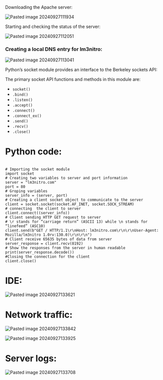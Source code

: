 Downloading the Apache server:

![Pasted image 20240927111934](https://github.com/user-attachments/assets/796862c6-f1ba-4d8f-b8a5-36e8b3398f93)


Starting and checking the status of the server:

![Pasted image 20240927112051](https://github.com/user-attachments/assets/43cc243e-c349-486d-811c-66efe41d9144)

### Creating a local DNS entry for lm3nitro:

![Pasted image 20240927113041](https://github.com/user-attachments/assets/5c7286cb-99af-4684-ad39-b6433cc77b62)


Python’s socket module provides an interface to the Berkeley sockets API:

The primary socket API functions and methods in this module are:

- `socket()`
- `.bind()`
- `.listen()`
- `.accept()`
- `.connect()`
- `.connect_ex()`
- `.send()`
- `.recv()`
- `.close()`


# Python code:

```
  
# Importing the socket module  
import socket  
# Creating two variables to server and port information  
server = "lm3nitro.com"  
port = 80  
# Groping variables  
server_info = (server, port)  
# Creating a client socket object to communicate to the server  
client = socket.socket(socket.AF_INET, socket.SOCK_STREAM)  
# connecting  the client to server  
client.connect((server_info))  
# Client sending HTTP GET request to server  
# \r stands for “carriage return” (ASCII 13) while \n stands for “linefeed” (ASC10)  
client.send(b"GET / HTTP/1.1\r\nHost: lm3nitro.com\r\n\r\nUser-Agent: Mozilla/lm3nitro 1.0rv:130.0)\r\n\r\n")  
# Client receive 65635 bytes of data from server  
server_response = client.recv(8192)  
# Show the responses from the server in human readable  
print(server_response.decode())  
#Closing the connection for the client  
client.close()
```

# IDE:
![Pasted image 20240927133621](https://github.com/user-attachments/assets/0842d1d9-de6b-49bf-9a5c-1a2fcdc835ac)

# Network traffic: 

![Pasted image 20240927133842](https://github.com/user-attachments/assets/239a0483-bee2-4072-99fc-c19a98f1cd8d)


![Pasted image 20240927133925](https://github.com/user-attachments/assets/0400f08d-aefc-4866-8c42-5091acc2db28)

# Server logs:

![Pasted image 20240927133708](https://github.com/user-attachments/assets/a217d08e-1977-4538-a066-046178955386)
